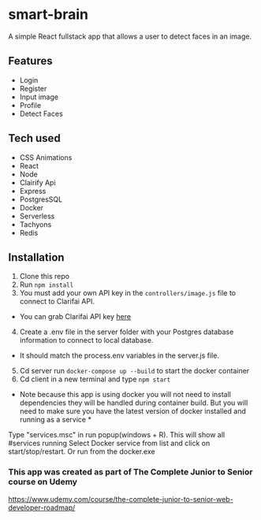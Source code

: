 # smart-brain
 
A simple React fullstack app that allows a user to detect faces in an image.

## Features
* Login
* Register
* Input image
* Profile
* Detect Faces

## Tech used
* CSS Animations
* React
* Node
* Clairify Api
* Express
* PostgresSQL
* Docker
* Serverless
* Tachyons
* Redis

## Installation
1. Clone this repo
2. Run `npm install`
3. You must add your own API key in the `controllers/image.js` file to connect to Clarifai API.
* You can grab Clarifai API key [here](https://www.clarifai.com/)
4. Create a .env file in the server folder with your Postgres database information to connect to local database.
* It should match the process.env variables in the server.js file.
5. Cd server run `docker-compose up --build` to start the docker container
6. Cd client in a new terminal and type `npm start`

* Note because this app is using docker you will not need to install dependencies they will be handled during container build.  But you will need to make sure you have the latest version of docker installed and running as a service *

Type "services.msc" in run popup(windows + R). 
This will show all #services running Select Docker service from list and click on start/stop/restart.  Or run from the docker.exe

### This app was created as part of The Complete Junior to Senior course on Udemy
https://www.udemy.com/course/the-complete-junior-to-senior-web-developer-roadmap/

